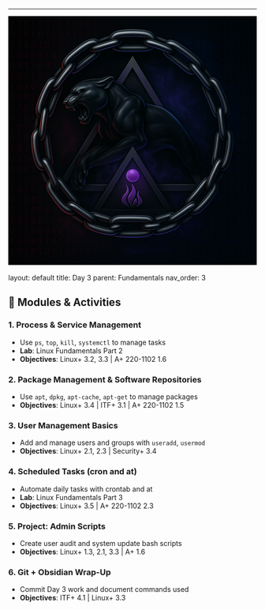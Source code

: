 ---
![Panther Icon](/assets/icons/icon-cyber-panther.png)

layout: default
title: Day 3
parent: Fundamentals
nav_order: 3

## 📘 Modules & Activities
### 1. Process & Service Management
- Use `ps`, `top`, `kill`, `systemctl` to manage tasks
- **Lab**: Linux Fundamentals Part 2
- **Objectives**: Linux+ 3.2, 3.3 | A+ 220-1102 1.6
### 2. Package Management & Software Repositories
- Use `apt`, `dpkg`, `apt-cache`, `apt-get` to manage packages
- **Objectives**: Linux+ 3.4 | ITF+ 3.1 | A+ 220-1102 1.5
### 3. User Management Basics
- Add and manage users and groups with `useradd`, `usermod`
- **Objectives**: Linux+ 2.1, 2.3 | Security+ 3.4
### 4. Scheduled Tasks (cron and at)
- Automate daily tasks with crontab and at
- **Lab**: Linux Fundamentals Part 3
- **Objectives**: Linux+ 3.5 | A+ 220-1102 2.3
### 5. Project: Admin Scripts
- Create user audit and system update bash scripts
- **Objectives**: Linux+ 1.3, 2.1, 3.3 | A+ 1.6
### 6. Git + Obsidian Wrap-Up
- Commit Day 3 work and document commands used
- **Objectives**: ITF+ 4.1 | Linux+ 3.3
